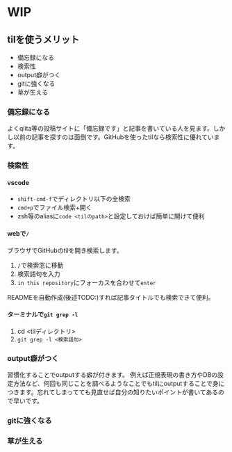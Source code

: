 # WIP

## tilを使うメリット

- 備忘録になる
- 検索性
- output癖がつく
- gitに強くなる
- 草が生える

### 備忘録になる

よくqiita等の投稿サイトに「備忘録です」と記事を書いている人を見ます。しかし以前の記事を探すのは面倒です。GitHubを使ったtilなら検索性に優れています。

### 検索性

#### vscode

- `shift-cmd-f`でディレクトリ以下の全検索
- `cmd+p`でファイル検索+開く
- zsh等のaliasに`code <tilのpath>`と設定しておけば簡単に開けて便利

#### webで`/`

ブラウザでGitHubのtilを開き検索します。

1. `/`で検索窓に移動
2. 検索語句を入力
3. `in this repository`にフォーカスを合わせて`enter`

READMEを自動作成(後述TODO:)すれば記事タイトルでも検索できて便利。

#### ターミナルで`git grep -l`

1. cd <tilディレクトリ>
2. `git grep -l <検索語句>`

### output癖がつく

習慣化することでoutputする癖が付きます。
例えば正規表現の書き方やDBの設定方法など、何回も同じことを調べるようなことでもtilにoutputすることで身につきます。忘れてしまってても見直せば自分の知りたいポイントが書いてあるので早いです。

### gitに強くなる

### 草が生える

